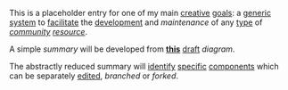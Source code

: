 This is a placeholder entry for one of my main [creative](https://github.com/gcassel/Modular-Organization-Terminology/blob/master/terms/creation.md) [goals](https://github.com/gcassel/Modular-Organization-Terminology/blob/master/terms/goal.md): a [generic](https://github.com/gcassel/Modular-Organization-Terminology/blob/master/terms/generic.md) [system](https://github.com/gcassel/Modular-Organization-Terminology/blob/master/terms/system.md) to [facilitate](https://github.com/gcassel/Modular-Organization-Terminology/blob/master/terms/facilitation.md) the [development](https://github.com/gcassel/Modular-Organization-Terminology/blob/master/terms/develop.md) and *maintenance* of any [type](https://github.com/gcassel/Modular-Organization-Terminology/blob/master/terms/type.md) of *[community](https://github.com/gcassel/Modular-Organization-Terminology/blob/master/terms/community.md) [resource](https://github.com/gcassel/Modular-Organization-Terminology/blob/master/terms/resource.md)*.

A simple *summary* will be developed from **[this](https://docs.google.com/drawings/d/1YG-C8xxFFzN3o8fOOrQbAKlBoKf-ZHvhBKe6i7a8m7w/edit?usp=sharing)** [draft](https://github.com/gcassel/Modular-Organization-Terminology/blob/master/terms/draft.md) *diagram*.  

The abstractly reduced summary will [identify](https://github.com/gcassel/Modular-Organization-Terminology/blob/master/terms/identify.md) [specific](https://github.com/gcassel/Modular-Organization-Terminology/blob/master/terms/specific.md) [components](https://github.com/gcassel/Modular-Organization-Terminology/blob/master/terms/component.md) which can be separately [edited](https://github.com/gcassel/Modular-Organization-Terminology/blob/master/terms/edit.md), *branched* or *forked*.

